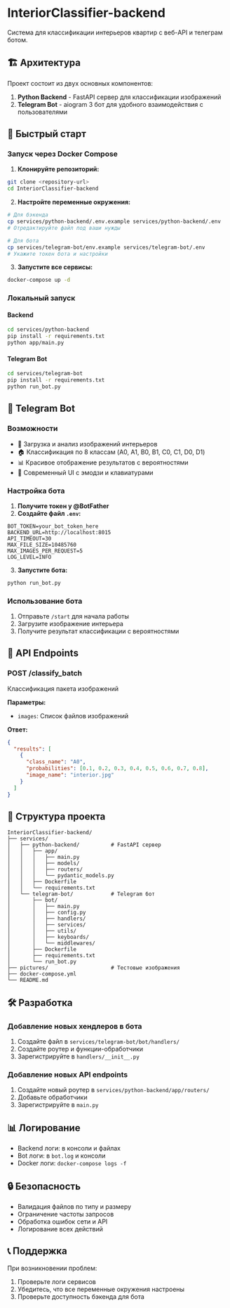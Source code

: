 # InteriorClassifier-backend

Система для классификации интерьеров квартир с веб-API и телеграм ботом.

## 🏗️ Архитектура

Проект состоит из двух основных компонентов:

1. **Python Backend** - FastAPI сервер для классификации изображений
2. **Telegram Bot** - aiogram 3 бот для удобного взаимодействия с пользователями

## 🚀 Быстрый старт

### Запуск через Docker Compose

1. **Клонируйте репозиторий:**
```bash
git clone <repository-url>
cd InteriorClassifier-backend
```

2. **Настройте переменные окружения:**
```bash
# Для бэкенда
cp services/python-backend/.env.example services/python-backend/.env
# Отредактируйте файл под ваши нужды

# Для бота
cp services/telegram-bot/env.example services/telegram-bot/.env
# Укажите токен бота и настройки
```

3. **Запустите все сервисы:**
```bash
docker-compose up -d
```

### Локальный запуск

#### Backend
```bash
cd services/python-backend
pip install -r requirements.txt
python app/main.py
```

#### Telegram Bot
```bash
cd services/telegram-bot
pip install -r requirements.txt
python run_bot.py
```

## 📱 Telegram Bot

### Возможности
- 📸 Загрузка и анализ изображений интерьеров
- 🏠 Классификация по 8 классам (A0, A1, B0, B1, C0, C1, D0, D1)
- 📊 Красивое отображение результатов с вероятностями
- 🎨 Современный UI с эмодзи и клавиатурами

### Настройка бота

1. **Получите токен у @BotFather**
2. **Создайте файл `.env`:**
```env
BOT_TOKEN=your_bot_token_here
BACKEND_URL=http://localhost:8015
API_TIMEOUT=30
MAX_FILE_SIZE=10485760
MAX_IMAGES_PER_REQUEST=5
LOG_LEVEL=INFO
```

3. **Запустите бота:**
```bash
python run_bot.py
```

### Использование бота

1. Отправьте `/start` для начала работы
2. Загрузите изображение интерьера
3. Получите результат классификации с вероятностями

## 🔧 API Endpoints

### POST /classify_batch
Классификация пакета изображений

**Параметры:**
- `images`: Список файлов изображений

**Ответ:**
```json
{
  "results": [
    {
      "class_name": "A0",
      "probabilities": [0.1, 0.2, 0.3, 0.4, 0.5, 0.6, 0.7, 0.8],
      "image_name": "interior.jpg"
    }
  ]
}
```

## 📁 Структура проекта

```
InteriorClassifier-backend/
├── services/
│   ├── python-backend/          # FastAPI сервер
│   │   ├── app/
│   │   │   ├── main.py
│   │   │   ├── models/
│   │   │   ├── routers/
│   │   │   └── pydantic_models.py
│   │   ├── Dockerfile
│   │   └── requirements.txt
│   └── telegram-bot/            # Telegram бот
│       ├── bot/
│       │   ├── main.py
│       │   ├── config.py
│       │   ├── handlers/
│       │   ├── services/
│       │   ├── utils/
│       │   ├── keyboards/
│       │   └── middlewares/
│       ├── Dockerfile
│       ├── requirements.txt
│       └── run_bot.py
├── pictures/                    # Тестовые изображения
├── docker-compose.yml
└── README.md
```

## 🛠️ Разработка

### Добавление новых хендлеров в бота

1. Создайте файл в `services/telegram-bot/bot/handlers/`
2. Создайте роутер и функции-обработчики
3. Зарегистрируйте в `handlers/__init__.py`

### Добавление новых API endpoints

1. Создайте новый роутер в `services/python-backend/app/routers/`
2. Добавьте обработчики
3. Зарегистрируйте в `main.py`

## 📊 Логирование

- Backend логи: в консоли и файлах
- Bot логи: в `bot.log` и консоли
- Docker логи: `docker-compose logs -f`

## 🔒 Безопасность

- Валидация файлов по типу и размеру
- Ограничение частоты запросов
- Обработка ошибок сети и API
- Логирование всех действий

## 📞 Поддержка

При возникновении проблем:
1. Проверьте логи сервисов
2. Убедитесь, что все переменные окружения настроены
3. Проверьте доступность бэкенда для бота